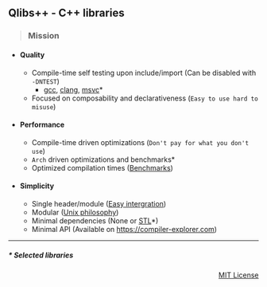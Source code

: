 ## Qlibs++ - C++ libraries

> ### Mission

- #### Quality

  - Compile-time self testing upon include/import (Can be disabled with `-DNTEST`)
    - [gcc](https://gcc.gnu.org), [clang](https://clang.llvm.org), [msvc](https://visualstudio.microsoft.com/vs/features/cplusplus)\*
  - Focused on composability and declarativeness (`Easy to use hard to misuse`)

- #### Performance

  - Compile-time driven optimizations (`Don't pay for what you don't use`)
  - `Arch` driven optimizations and benchmarks\*
  - Optimized compilation times ([Benchmarks](https://qlibs.github.io/mp/))

- #### Simplicity

  - Single header/module ([Easy intergration](https://github.com/qlibs/qlibs#faq))
  - Modular ([Unix philosophy](https://en.wikipedia.org/wiki/Unix_philosophy))
  - Minimal dependencies (None or [STL](https://en.wikipedia.org/wiki/Standard_Template_Library)*)
  - Minimal API (Available on https://compiler-explorer.com)

---

##### \* Selected libraries
<p align="right">
<a href="https://opensource.org/license/mit">MIT License</a>
</p>
